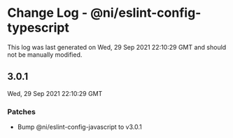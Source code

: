 # Change Log - @ni/eslint-config-typescript

This log was last generated on Wed, 29 Sep 2021 22:10:29 GMT and should not be manually modified.

<!-- Start content -->

## 3.0.1

Wed, 29 Sep 2021 22:10:29 GMT

### Patches

- Bump @ni/eslint-config-javascript to v3.0.1
